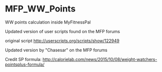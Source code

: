 # MFP_WW_Points
WW points calculation inside MyFitnessPal

Updated version of user scripts found on the MFP forums

original script
http://userscripts.org/scripts/show/122949

Updated version by "Chasesar" on the MFP forums 

Credit SP formula:
http://calorielab.com/news/2015/10/08/weight-watchers-pointsplus-formula/


